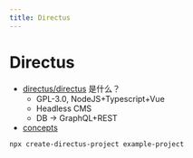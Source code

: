 ```yaml
---
title: Directus
---
```


# Directus

- [directus/directus](https://github.com/directus/directus) 是什么？
  - GPL-3.0, NodeJS+Typescript+Vue
  - Headless CMS
  - DB -> GraphQL+REST
- [concepts](https://docs.directus.io/concepts/activity/)

```bash
npx create-directus-project example-project
```
